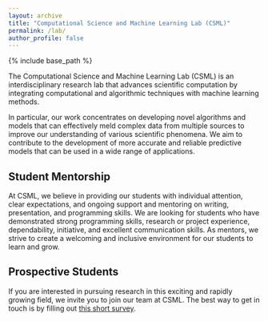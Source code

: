 ```yaml
---
layout: archive
title: "Computational Science and Machine Learning Lab (CSML)"
permalink: /lab/
author_profile: false
---
```


{% include base_path %}



The Computational Science and Machine Learning Lab (CSML) is an interdisciplinary research lab that advances scientific computation by integrating computational and algorithmic techniques with machine learning methods.

In particular, our work concentrates on developing novel algorithms and models that can effectively meld complex data from multiple sources to improve our understanding of various scientific phenomena. We aim to contribute to the development of more accurate and reliable predictive models that can be used in a wide range of applications.


<!-- 
## Research Focus



Our research interests span a wide range of topics, including data-driven modeling and simulation, uncertainty quantification, and optimization. We use state-of-the-art machine learning techniques in  deep learning, reinforcement learning, and Bayesian learning to develop robust and efficient solutions to these problems. Our goal is to create novel approaches to scientific computation that bring together traditional methods and cutting-edge machine learning techniques. -->




## Student Mentorship



At CSML, we believe in providing our students with individual attention, clear expectations, and ongoing support and mentoring on writing, presentation, and programming skills. We are looking for students who have demonstrated strong programming skills, research or project experience, dependability, initiative, and excellent communication skills. As mentors, we strive to create a welcoming and inclusive environment for our students to learn and grow.





## Prospective Students


If you are interested in pursuing research in this exciting and rapidly growing field, we invite you to join our team at CSML. The best way to get in touch is by filling out [this short survey](https://forms.gle/YQcw92ZJorb4NmVV9).

<!-- Optionally, for an extra challenge, try to solve [this puzzle](https://github.com/elswit/dart/). Make a pull request with your solution (or just your thoughts), and we can take it from there. -->